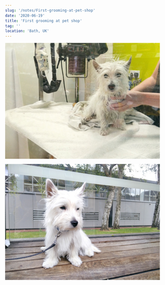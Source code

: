 ```yaml
---
slug: '/notes/First-grooming-at-pet-shop'
date: '2020-06-19'
title: 'First grooming at pet shop'
tag: ''
location: 'Bath, UK'
---
```


![Westie](./figure1.jpeg)

![Westie](./figure2.jpeg)